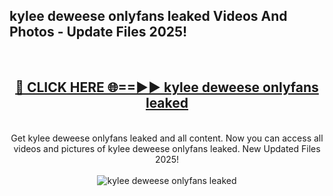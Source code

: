 <h2>kylee deweese onlyfans leaked Videos And Photos - Update Files 2025!</h2>
<br>
<div align="center">
<h2><a href="https://linkcuts.com/hfmhzwbr" rel="nofollow">🔴 CLICK HERE 🌐==►► kylee deweese onlyfans leaked</a></h2>
<br>
Get kylee deweese onlyfans leaked and all content. Now you can access all videos and pictures of kylee deweese onlyfans leaked. New Updated Files 2025!
<br>
<br>
<a href="https://linkcuts.com/hfmhzwbr" rel="nofollow" data-target="animated-image.originalLink"><img src="https://i.ibb.co.com/WyWwxjT/player-gif2.gif" alt="kylee deweese onlyfans leaked" style="max-width: 100%; display: inline-block;" data-target="animated-image.originalImage"></a>
</div>
<br>